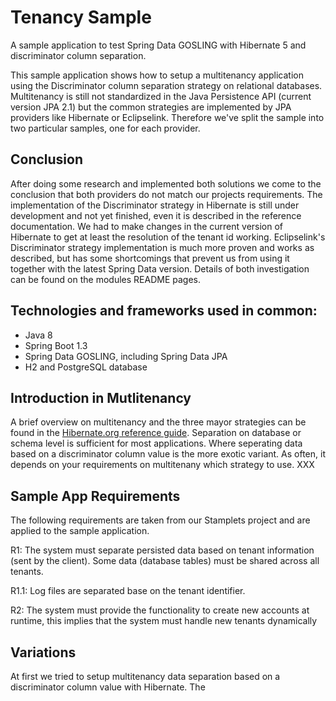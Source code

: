 Tenancy Sample
=====================

A sample application to test Spring Data GOSLING with Hibernate 5 and discriminator column separation.

This sample application shows how to setup a multitenancy application using the Discriminator column separation strategy
on relational databases. Multitenancy is still not standardized in the Java Persistence API (current version JPA 2.1) but
the common strategies are implemented by JPA providers like Hibernate or Eclipselink. Therefore we've split the sample into
two particular samples, one for each provider.

## Conclusion
After doing some research and implemented both solutions we come to the conclusion that both providers do not match our
projects requirements. The implementation of the Discriminator strategy in Hibernate is still under development and not
yet finished, even it is described in the reference documentation. We had to make changes in the current version of
Hibernate to get at least the resolution of the tenant id working. Eclipselink's Discriminator strategy implementation
is much more proven and works as described, but has some shortcomings that prevent us from using it together with the
latest Spring Data version. Details of both investigation can be found on the modules README pages.

## Technologies and frameworks used in common:
- Java 8
- Spring Boot 1.3
- Spring Data GOSLING, including Spring Data JPA
- H2 and PostgreSQL database

## Introduction in Mutlitenancy
A brief overview on multitenancy and the three mayor strategies can be found in the [Hibernate.org reference guide](http://docs.jboss.org/hibernate/orm/5.0/userGuide/en-US/html_single/#d5e3197
). Separation
on database or schema level is sufficient for most applications. Where seperating data based on a discriminator column value is
the more exotic variant. As often, it depends on your requirements on multitenany which strategy to use. XXX

## Sample App Requirements
The following requirements are taken from our Stamplets project and are applied to the sample application.

R1: The system must separate persisted data based on tenant information (sent by the client). Some data (database tables)
must be shared across all tenants.

R1.1: Log files are separated base on the tenant identifier.

R2: The system must provide the functionality to create new accounts at runtime, this implies that the system must handle
new tenants dynamically

## Variations
At first we tried to setup multitenancy data separation based on a discriminator column value with Hibernate. The
